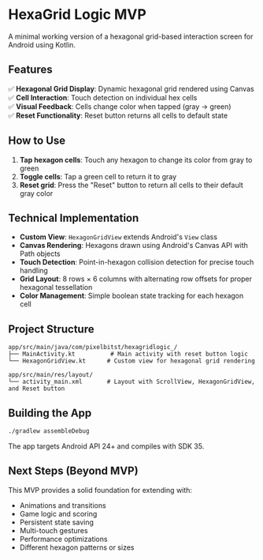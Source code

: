 # HexaGrid Logic MVP

A minimal working version of a hexagonal grid-based interaction screen for Android using Kotlin.

## Features

✅ **Hexagonal Grid Display**: Dynamic hexagonal grid rendered using Canvas  
✅ **Cell Interaction**: Touch detection on individual hex cells  
✅ **Visual Feedback**: Cells change color when tapped (gray → green)  
✅ **Reset Functionality**: Reset button returns all cells to default state  

## How to Use

1. **Tap hexagon cells**: Touch any hexagon to change its color from gray to green
2. **Toggle cells**: Tap a green cell to return it to gray
3. **Reset grid**: Press the "Reset" button to return all cells to their default gray color

## Technical Implementation

- **Custom View**: `HexagonGridView` extends Android's `View` class
- **Canvas Rendering**: Hexagons drawn using Android's Canvas API with Path objects
- **Touch Detection**: Point-in-hexagon collision detection for precise touch handling
- **Grid Layout**: 8 rows × 6 columns with alternating row offsets for proper hexagonal tessellation
- **Color Management**: Simple boolean state tracking for each hexagon cell

## Project Structure

```
app/src/main/java/com/pixelbitst/hexagridlogic_/
├── MainActivity.kt          # Main activity with reset button logic
└── HexagonGridView.kt      # Custom view for hexagonal grid rendering

app/src/main/res/layout/
└── activity_main.xml       # Layout with ScrollView, HexagonGridView, and Reset button
```

## Building the App

```bash
./gradlew assembleDebug
```

The app targets Android API 24+ and compiles with SDK 35.

## Next Steps (Beyond MVP)

This MVP provides a solid foundation for extending with:
- Animations and transitions
- Game logic and scoring
- Persistent state saving
- Multi-touch gestures
- Performance optimizations
- Different hexagon patterns or sizes
